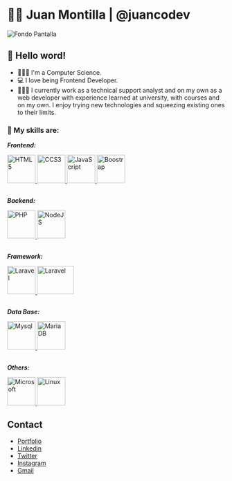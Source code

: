 # 👨‍💻 Juan Montilla | @juancodev

![Fondo Pantalla](https://res.cloudinary.com/juancms98/image/upload/v1665417202/1_vfknec.png)

## 👋 Hello word!

- 👨🏻‍🎓 I'm a Computer Science.
- 💻 I love being Frontend Developer.
- 👨🏻‍💻 I currently work as a technical support analyst and on my own as a web developer with experience learned at university, with courses and on my own. I enjoy trying new technologies and squeezing existing ones to their limits.

### 💪 My skills are:

_**Frontend:**_

<a href="#">
  <img src="https://res.cloudinary.com/juancms98/image/upload/v1635658721/html-1_bznsf1.svg" alt="HTML5" width="65" height="65" target="_blank"/>
  <img src="https://res.cloudinary.com/juancms98/image/upload/v1635658736/css-3_mowbme.svg" alt="CCS3" width="65" height="65" target="_blank"/>
  <img src="https://res.cloudinary.com/juancms98/image/upload/v1635658504/javascript-1_akpi8w.svg" alt="JavaScript" width="65" height="65" target="_blank"/>
  <img src="https://res.cloudinary.com/juancms98/image/upload/v1635658802/bootstrap-4_cdedpz.svg" alt="Boostrap" width="65" height="65" target="_blank"/>
</a>

<h2></h2>

_**Backend:**_

<a href="#">
  <img src="https://res.cloudinary.com/juancms98/image/upload/v1635658759/php-1_qrdqwr.svg" alt="PHP" width="65" height="65" target="_blank"/>
  <img src="https://res.cloudinary.com/juancms98/image/upload/v1635658981/nodejs_dm0u2b.svg" alt="NodeJS" width="65" height="65" target="_blank"/>
</a>

<h2></h2>

_**Framework:**_

<a href="#">
  <img src="https://res.cloudinary.com/juancms98/image/upload/v1635658854/laravel-1_wux8fe.svg" alt="Laravel" width="65" height="65" target="_blank"/>
  <img src="https://res.cloudinary.com/juancms98/image/upload/v1665418355/react-1-logo_quklue.png" alt="Laravel" width="85" height="65" target="_blank"/>
</a>

<h2></h2>

_**Data Base:**_

<a href="#">
  <img src="https://res.cloudinary.com/juancms98/image/upload/v1635658834/mysql-3_dsic5m.svg" alt="Mysql" width="65" height="65" target="_blank"/>
  <img src="https://res.cloudinary.com/juancms98/image/upload/v1635658871/mariadb_qu8koa.svg" alt="MariaDB" width="65" height="65" target="_blank"/>
</a>

<h2></h2>

_**Others:**_

<a href="#">
  <img src="https://res.cloudinary.com/juancms98/image/upload/v1635658989/microsoft-windows-22_rgwad5.svg" alt="Microsoft" width="65" height="65" target="_blank"/>
  <img src="https://res.cloudinary.com/juancms98/image/upload/v1635658994/ubuntu-2_xdtetx.svg" alt="Linux" width="65" height="65" target="_blank"/>
</a>

<h2></h2>

## Contact

- [Portfolio](https://juancms98.github.io/Portfolio/)
- [Linkedin](https://www.linkedin.com/in/juancms98/)
- [Twitter](https://twitter.com/juancms98)
- [Instagram](https://www.instagram.com/juancms98/)
- [Gmail](mailto:montillasanchezjuancarlos@gmail.com)


